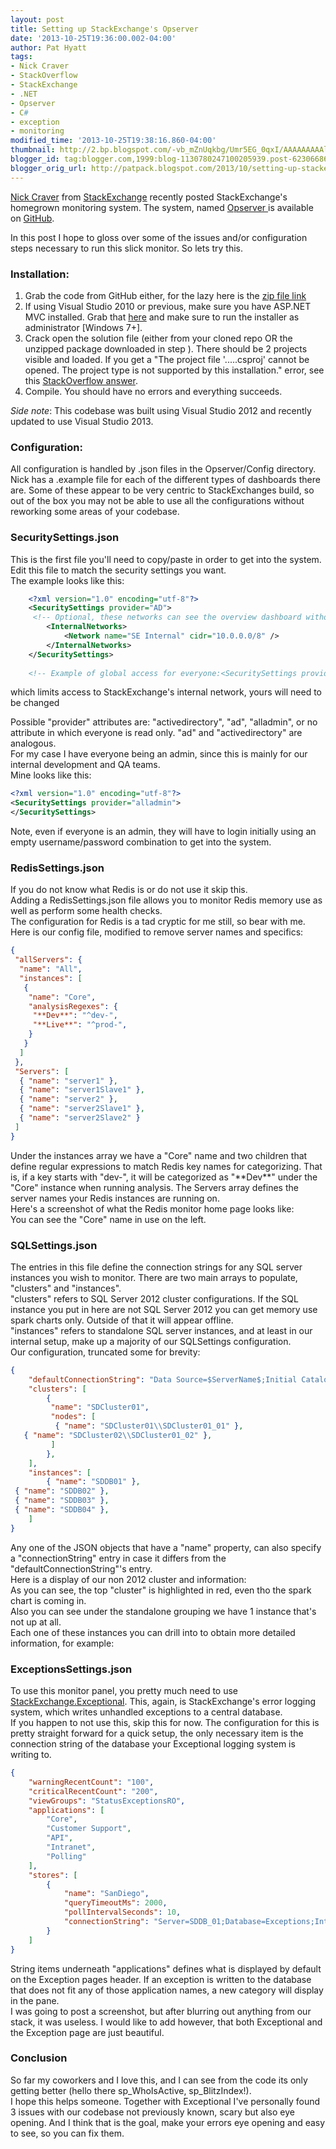 ```yaml
---
layout: post
title: Setting up StackExchange's Opserver
date: '2013-10-25T19:36:00.002-04:00'
author: Pat Hyatt
tags:
- Nick Craver
- StackOverflow
- StackExchange
- .NET
- Opserver
- C#
- exception
- monitoring
modified_time: '2013-10-25T19:38:16.860-04:00'
thumbnail: http://2.bp.blogspot.com/-vb_mZnUqkbg/Umr5EG_0qxI/AAAAAAAAAlU/NqRWLyaC9nk/s72-c/blog_redis.png
blogger_id: tag:blogger.com,1999:blog-1130780247100205939.post-6230668647083139269
blogger_orig_url: http://patpack.blogspot.com/2013/10/setting-up-stackexchanges-opserver.html
---
```


<a href="http://nickcraver.com/blog/">Nick Craver</a> from <a href="http://stackexchange.com/">StackExchange</a> recently posted StackExchange's homegrown monitoring system.  The system, named <a href="https://github.com/opserver/Opserver">Opserver </a>is available on <a href="http://github.com/">GitHub</a>.

In this post I hope to gloss over some of the issues and/or configuration steps necessary to run this slick monitor.
So lets try this.

<h3>Installation:</h3>
<ol>
	<li>
		Grab the code from GitHub either, for the lazy here is the <a href="https://github.com/opserver/Opserver/archive/master.zip">zip file link</a>
	</li>
	<li>
		If using Visual Studio 2010 or previous, make sure you have ASP.NET MVC installed. Grab that <a href="http://www.asp.net/mvc/mvc4">here</a> and make sure to run the installer as administrator [Windows 7+].
	</li>
	<li>
		Crack open the solution file (either from your cloned repo OR the unzipped package downloaded in step ). There should be 2 projects visible and loaded. If you get a "The project file '.....csproj' cannot be opened. The project type is not supported by this installation." error, see this <a href="http://stackoverflow.com/questions/1531120/asp-net-mvc-project-not-supported-by-this-installation#1532183">StackOverflow answer</a>.
	</li>
	<li>
		Compile. You should have no errors and everything succeeds.
	</li>
</ol>

<div>
	<i>Side note</i>: This codebase was built using Visual Studio 2012 and recently updated to use Visual Studio 2013.
</div>

<h3>Configuration:</h3>
<div>
	All configuration is handled by .json files in the Opserver/Config directory. Nick has a .example file for each of the different types of dashboards there are. Some of these appear to be very centric to StackExchanges build, so out of the box you may not be able to use all the configurations without reworking some areas of your codebase.
</div>
<h3>SecuritySettings.json</span></h3>
<div>
	This is the first file you'll need to copy/paste in order to get into the system.
</div>
<div>
	Edit this file to match the security settings you want.
</div>
<div>
	The example looks like this:
</div>

```xml
	<?xml version="1.0" encoding="utf-8"?>
	<SecuritySettings provider="AD">
	 <!-- Optional, these networks can see the overview dashboard without authentication -->
	    <InternalNetworks>
	        <Network name="SE Internal" cidr="10.0.0.0/8" />
	    </InternalNetworks>
	</SecuritySettings>
	 
	<!-- Example of global access for everyone:<SecuritySettings provider="alladmin" />-->
```

which limits access to StackExchange's internal network, yours will need to be changed


<div>
	Possible "provider" attributes are: "activedirectory", "ad", "alladmin", or no attribute in which everyone is read only. "ad" and "activedirectory" are analogous.
</div>

<div>
	For my case I have everyone being an admin, since this is mainly for our internal development and QA teams.
</div>

<div>
	Mine looks like this:
</div>

```xml
<?xml version="1.0" encoding="utf-8"?>
<SecuritySettings provider="alladmin">
</SecuritySettings> 
```


Note, even if everyone is an admin, they will have to login initially using an empty username/password combination to get into the system.

<h3>RedisSettings.json</h3>
<div>
	If you do not know what Redis is or do not use it skip this.
</div>

<div>
	Adding a RedisSettings.json file allows you to monitor Redis memory use as well as perform some health checks.
</div>

<div>
	The configuration for Redis is a tad cryptic for me still, so bear with me.
</div>

<div>
	Here is our config file, modified to remove server names and specifics:
</div>

```json
{
 "allServers": {
  "name": "All",
  "instances": [
   {
    "name": "Core",    
    "analysisRegexes": {
     "**Dev**": "^dev-",
     "**Live**": "^prod-",
    }
   }   
  ]
 },
 "Servers": [
  { "name": "server1" },
  { "name": "server1Slave1" },
  { "name": "server2" },
  { "name": "server2Slave1" },
  { "name": "server2Slave2" }
 ]
}
```

<div>
	Under the instances array we have a "Core" name and two children that define regular expressions to match Redis key names for categorizing. That is, if a key starts with "dev-", it will be categorized as "**Dev**" under the "Core" instance when running analysis.
	The Servers array defines the server names your Redis instances are running on.
</div>

<div>
	Here's a screenshot of what the Redis monitor home page looks like:
	<br />
	<a href="http://2.bp.blogspot.com/-vb_mZnUqkbg/Umr5EG_0qxI/AAAAAAAAAlU/NqRWLyaC9nk/s1600/blog_redis.png">
		<amp-img height="92" src="http://2.bp.blogspot.com/-vb_mZnUqkbg/Umr5EG_0qxI/AAAAAAAAAlU/NqRWLyaC9nk/s400/blog_redis.png" width="400" />
	</a>
</div>

<div>
	You can see the "Core" name in use on the left.
</div>

<h3>SQLSettings.json</h3>The entries in this file define the connection strings for any SQL server instances you wish to monitor. There are two main arrays to populate, "clusters" and "instances".</h3>

<div>
	"clusters" refers to SQL Server 2012 cluster configurations. If the SQL instance you put in here are not SQL Server 2012 you can get memory use spark charts only. Outside of that it will appear offline.
</div>

<div>
	"instances" refers to standalone SQL server instances, and at least in our internal setup, make up a majority of our SQLSettings configuration.
</div>

<div>
	Our configuration, truncated some for brevity:
</div>


```json
{
    "defaultConnectionString": "Data Source=$ServerName$;Initial Catalog=master;Integrated Security=SSPI;",
    "clusters": [
        {
         "name": "SDCluster01",
         "nodes": [
          { "name": "SDCluster01\\SDCluster01_01" },
   { "name": "SDCluster02\\SDCluster01_02" },
         ]
        },       
    ],
    "instances": [        
        { "name": "SDDB01" },
 { "name": "SDDB02" },
 { "name": "SDDB03" },
 { "name": "SDDB04" },
    ]
}
```

<div>
	Any one of the JSON objects that have a "name" property, can also specify a "connectionString" entry in case it differs from the "defaultConnectionString"'s entry.
</div>
<div>
	Here is a display of our non 2012 cluster and information:
</div>

<div>
	<a href="http://1.bp.blogspot.com/-mCUf9nkdEyU/Umr9z6sg7GI/AAAAAAAAAlg/sK3xXOjIQ9c/s1600/blog_sql.png">
		<amp-img height="207" src="http://1.bp.blogspot.com/-mCUf9nkdEyU/Umr9z6sg7GI/AAAAAAAAAlg/sK3xXOjIQ9c/s400/blog_sql.png" width="400" />
	</a>
</div>

<div>
	As you can see, the top "cluster" is highlighted in red, even tho the spark chart is coming in.
</div>
<div>
	Also you can see under the standalone grouping we have 1 instance that's not up at all.
</div>
<div>
	Each one of these instances you can drill into to obtain more detailed information, for example:
</div>
<div>
	<a href="http://4.bp.blogspot.com/-HDk9FmYdorM/Umr-cHnXn9I/AAAAAAAAAlo/XDLQbBdh7DI/s1600/blog_sql2.png">
		<amp-img height="288" src="http://4.bp.blogspot.com/-HDk9FmYdorM/Umr-cHnXn9I/AAAAAAAAAlo/XDLQbBdh7DI/s400/blog_sql2.png" width="400" />
	</a>
</div>

<h3>ExceptionsSettings.json</h3>
<div>
	To use this monitor panel, you pretty much need to use <a href="https://github.com/NickCraver/StackExchange.Exceptional">StackExchange.Exceptional</a>. This, again, is StackExchange's error logging system, which writes unhandled exceptions to a central database.
</div>

<div>
	If you happen to not use this, skip this for now.
	The configuration for this is pretty straight forward for a quick setup, the only necessary item is the connection string of the database your Exceptional logging system is writing to.
</div>

```json
{
    "warningRecentCount": "100",
    "criticalRecentCount": "200",
    "viewGroups": "StatusExceptionsRO",
    "applications": [
        "Core",  
        "Customer Support",
        "API",
        "Intranet",
        "Polling"
    ],
    "stores": [
        {
            "name": "SanDiego",
            "queryTimeoutMs": 2000,
            "pollIntervalSeconds": 10,
            "connectionString": "Server=SDDB_01;Database=Exceptions;Integrated Security=SSPI;"
        }
    ]
}
```


<div>
	String items underneath "applications" defines what is displayed by default on the Exception pages header. If an exception is written to the database that does not fit any of those application names, a new category will display in the pane.
</div>

<div>
	I was going to post a screenshot, but after blurring out anything from our stack, it was useless. I would like to add however, that both Exceptional and the Exception page are just beautiful.
</div>

<div>

<h3>Conclusion</h3>
<div>
	So far my coworkers and I love this, and I can see from the code its only getting better (hello there sp_WhoIsActive, sp_BlitzIndex!).
</div>

<div>
	I hope this helps someone. Together with Exceptional I've personally found 3 issues with our codebase not previously known, scary but also eye opening. And I think that is the goal, make your errors eye opening and easy to see, so you can fix them.
</div>